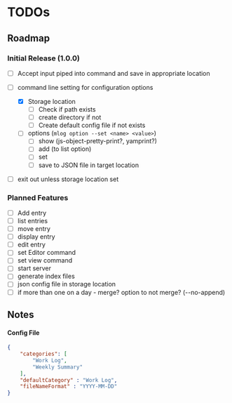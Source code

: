 # TODOs

## Roadmap

### Initial Release (1.0.0)

- [ ] Accept input piped into command and save in appropriate location
- [ ] command line setting for configuration options
    - [x] Storage location
        - [ ] Check if path exists
        - [ ] create directory if not
        - [ ] Create default config file if not exists
    - [ ] options (`mlog option --set <name> <value>`)
        - [ ] show (js-object-pretty-print?, yamprint?)
        - [ ] add (to list option)
        - [ ] set
        - [ ] save to JSON file in target location
- [ ] exit out unless storage location set



### Planned Features

- [ ] Add entry
- [ ] list entries
- [ ] move entry
- [ ] display entry
- [ ] edit entry
- [ ] set Editor command
- [ ] set view command
- [ ] start server
- [ ] generate index files
- [ ] json config file in storage location
- [ ] if more than one on a day - merge?  option to not merge? (--no-append)

## Notes

#### Config File

```json
{
    "categories": [
        "Work Log",
        "Weekly Summary"
    ],
    "defaultCategory" : "Work Log",
    "fileNameFormat" : "YYYY-MM-DD"
}
```
